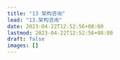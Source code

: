 ```yaml
---
title: "13 架构咨询"
lead: "13.架构咨询"
date: 2023-04-22T12:52:56+08:00
lastmod: 2023-04-22T12:52:56+08:00
draft: false
images: []
---
```

